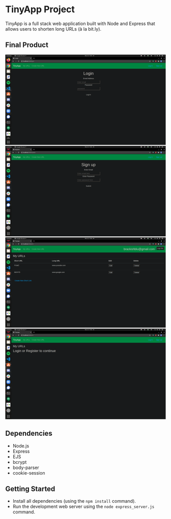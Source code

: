 # TinyApp Project

TinyApp is a full stack web application built with Node and Express that allows users to shorten long URLs (à la bit.ly).

## Final Product

!["This is our login page."](https://github.com/brackish888/TinyApp/blob/master/docs/login_page.png?raw=true)
!["This is the registration page. Where if you dont already have an account you can make one."](https://github.com/brackish888/TinyApp/blob/master/docs/register_page.png?raw=true)
!["This is where your created Urls live!"](https://github.com/brackish888/TinyApp/blob/master/docs/ulrs_pageWithURLS.png?raw=true)
!["This is the URLs page."](https://github.com/brackish888/TinyApp/blob/master/docs/urls_page.png?raw=true)

## Dependencies

- Node.js
- Express
- EJS
- bcrypt
- body-parser
- cookie-session

## Getting Started

- Install all dependencies (using the `npm install` command).
- Run the development web server using the `node express_server.js` command.
